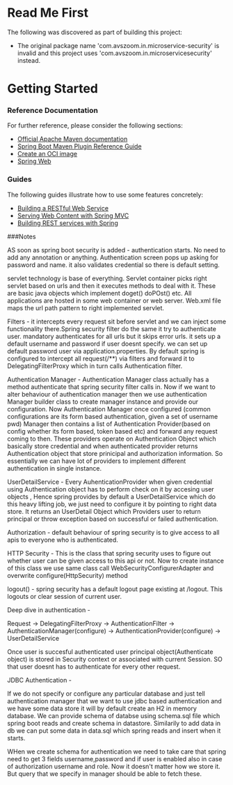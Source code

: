 # Read Me First
The following was discovered as part of building this project:

* The original package name 'com.avszoom.in.microservice-security' is invalid and this project uses 'com.avszoom.in.microservicesecurity' instead.

# Getting Started

### Reference Documentation
For further reference, please consider the following sections:

* [Official Apache Maven documentation](https://maven.apache.org/guides/index.html)
* [Spring Boot Maven Plugin Reference Guide](https://docs.spring.io/spring-boot/docs/2.5.1/maven-plugin/reference/html/)
* [Create an OCI image](https://docs.spring.io/spring-boot/docs/2.5.1/maven-plugin/reference/html/#build-image)
* [Spring Web](https://docs.spring.io/spring-boot/docs/2.5.1/reference/htmlsingle/#boot-features-developing-web-applications)

### Guides
The following guides illustrate how to use some features concretely:

* [Building a RESTful Web Service](https://spring.io/guides/gs/rest-service/)
* [Serving Web Content with Spring MVC](https://spring.io/guides/gs/serving-web-content/)
* [Building REST services with Spring](https://spring.io/guides/tutorials/bookmarks/)



###Notes

AS soon as spring boot security is added - authentication starts. No need to add any annotation or anything. Authentication screen pops
up asking for password and name. it also validates credential so there is default setting.

servlet technology is base of everything. Servlet container picks right servlet based on urls and then it executes methods to deal with it.
These are basic java objects which implement doget() doPOst() etc. All applications are hosted in some web container or web server. Web.xml file
maps the url path pattern to right implemented servlet.

Filters - it intercepts every request sit before servlet and we can inject some functionality there.Spring security filter do the same it
          try to authenticate user. mandatory authenticates for all urls but it skips error urls. it sets up a default username and password
          if user doesnt specify. we can set up default password user via application.properties.
          By default spring is configured to intercept all request(/**) via filters and forward it to DelegatingFilterProxy which in turn calls
          Authentication filter.

Authentication Manager - Authentication Manager class actually has a method authenticate that spring security filter calls in. Now if we
        want to alter behaviour of authentication manager then we use authentication Manager builder class to create  manager instance
        and provide our configuration.
        Now Authentication Manager once configured (common configurations are its form based authentication, given a set of username pwd)
        Manager then contains a list of Authentication Provider(based on config whether its form based, token based etc) and forward any
        request coming to then. These providers operate on Authentication Object which basically store credential and when authenticated
        provider returns Authentication object that store prinicipal and authorization information.
        So essentially we can have lot of providers to implement different authentication in single instance.

UserDetailService - Every AuhenticationProvider when given credential using Authentication object has to perform check on it by accesing
        user objects , Hence spring provides by default a UserDetailService which do this heavy lifting job, we just need to configure it
        by pointing to right data store. It returns an UserDetail Object which Providers user to return principal or throw exception based
        on successful or failed authentication.



Authorization - default behaviour of spring security is to give access to all apis to everyone who is authenticated.

HTTP Security -  This is the class that spring security uses to figure out whether user can be given access to this api or not. Now to create
        instance of this class we use same class call WebSecurityConfigurerAdapter and overwrite configure(HttpSecurity) method

logout() - spring security has a default logout page existing at /logout. This logouts or clear session of current user.


Deep dive in authentication -

Request -> DelegatingFilterProxy -> AuthenticationFilter -> AuthenticationManager(configure) -> AuthenticationProvider(configure) -> UserDetailService

Once user is succesful authenticated user principal object(Authenticate object) is stored in Security context or associated with current
Session. SO that user doesnt has to authenticate for every other request.


JDBC Authentication -

If we do not specify or configure any particular database and just tell authentication manager that we want to use jdbc based authentication
and we have some data store it will by default create an H2 in memory database. We can provide schema of databse using schema.sql file
which spring boot reads and create schema in datastore.
Similarily to add data in db we can put some data in data.sql which spring reads and insert when it starts.

WHen we create schema for authentication we need to take care that spring need to get 3 fields username,password and if user is enabled
also in case of authorization username and role. Now it doesn't matter how we store it. But query that we specify in manager should be
able to fetch these.
